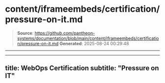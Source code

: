 # content/iframeembeds/certification/pressure-on-it.md

> **Source**: https://github.com/pantheon-systems/documentation/blob/main/content/iframeembeds/certification/pressure-on-it.md
> **Generated**: 2025-08-24 00:29:48

---

---
title: WebOps Certification
subtitle: "Pressure on IT"
---

<Partial file="certification-guide/pressure-on-it.md" />
